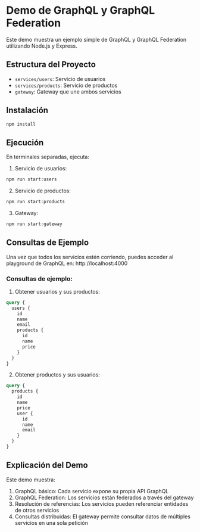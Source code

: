 # Demo de GraphQL y GraphQL Federation

Este demo muestra un ejemplo simple de GraphQL y GraphQL Federation utilizando Node.js y Express.

## Estructura del Proyecto

- `services/users`: Servicio de usuarios
- `services/products`: Servicio de productos
- `gateway`: Gateway que une ambos servicios

## Instalación

```bash
npm install
```

## Ejecución

En terminales separadas, ejecuta:

1. Servicio de usuarios:
```bash
npm run start:users
```

2. Servicio de productos:
```bash
npm run start:products
```

3. Gateway:
```bash
npm run start:gateway
```

## Consultas de Ejemplo

Una vez que todos los servicios estén corriendo, puedes acceder al playground de GraphQL en:
http://localhost:4000

### Consultas de ejemplo:

1. Obtener usuarios y sus productos:
```graphql
query {
  users {
    id
    name
    email
    products {
      id
      name
      price
    }
  }
}
```

2. Obtener productos y sus usuarios:
```graphql
query {
  products {
    id
    name
    price
    user {
      id
      name
      email
    }
  }
}
```

## Explicación del Demo

Este demo muestra:
1. GraphQL básico: Cada servicio expone su propia API GraphQL
2. GraphQL Federation: Los servicios están federados a través del gateway
3. Resolución de referencias: Los servicios pueden referenciar entidades de otros servicios
4. Consultas distribuidas: El gateway permite consultar datos de múltiples servicios en una sola petición 